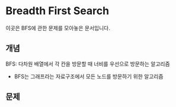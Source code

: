 # Breadth First Search

이곳은 BFS에 관한 문제를 모아놓은 문서입니다.

## 개념

BFS: 다차원 배열에서 각 칸을 방문할 때 너비를 우선으로 방문하는 알고리즘

- BFS는 그래프라는 자료구조에서 모든 노드를 방문하기 위한 알고리즘

## 문제